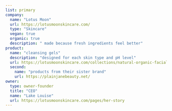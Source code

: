 ```yaml
---
list: primary
company:
  name: "Lotus Moon"
  url: https://lotusmoonskincare.com/
  type: "Skincare"
  vegan: true
  organic: true
  description: " made because fresh ingredients feel better"
product:
  name: "cleansing gels"
  description: "designed for each skin type and pH level"
  url: https://lotusmoonskincare.com/collections/natural-organic-facial-cleansers
  second:
    name: "products from their sister brand"
    url: https://plainjanebeauty.net/
owner:
  type: owner-founder
  title: "CEO"
  name: "Lake Louise"
  url: https://lotusmoonskincare.com/pages/her-story
---
```


